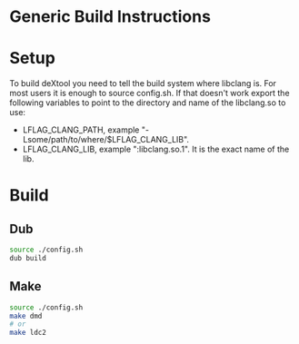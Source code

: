 # Generic Build Instructions

# Setup
To build deXtool you need to tell the build system where libclang is.
For most users it is enough to source config.sh. If that doesn't work export
the following variables to point to the directory and name of the libclang.so
to use:

 - LFLAG_CLANG_PATH, example "-Lsome/path/to/where/$LFLAG_CLANG_LIB".
 - LFLAG_CLANG_LIB, example ":libclang.so.1". It is the exact name of the lib.

# Build

## Dub
```bash
source ./config.sh
dub build
```

## Make
```bash
source ./config.sh
make dmd
# or
make ldc2
```
